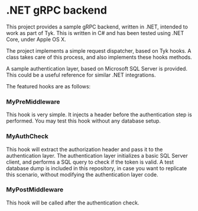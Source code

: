 .NET gRPC backend
==

This project provides a sample gRPC backend, written in .NET, intended to work as part of Tyk. This is written in C# and has been tested using .NET Core, under Apple OS X.

The project implements a simple request dispatcher, based on Tyk hooks.
A class takes care of this process, and also implements these hooks methods.

A sample authentication layer, based on Microsoft SQL Server is provided. This could be a useful reference for similar .NET integrations.

The featured hooks are as follows:

### MyPreMiddleware

This hook is very simple. It injects a header before the authentication step is performed. You may test this hook without any database setup.

### MyAuthCheck

This hook will extract the authorization header and pass it to the authentication layer. The authentication layer initializes a basic SQL Server client, and performs a SQL query to check if the token is valid.
A test database dump is included in this repository, in case you want to replicate this scenario, without modifying the authentication layer code.

### MyPostMiddleware

This hook will be called after the authentication check.
